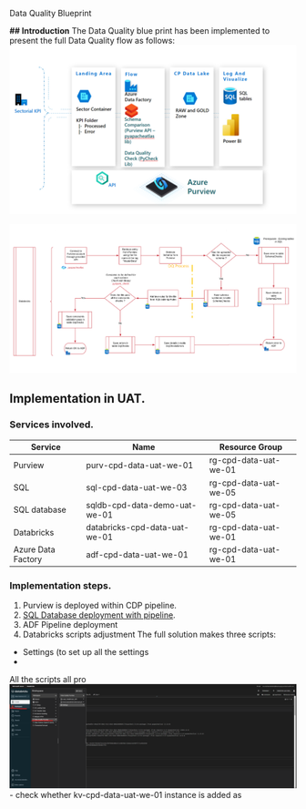 Data Quality Blueprint

**## Introduction**
The Data Quality blue print has been implemented to present the full Data Quality flow as follows:
![image.png](/.attachments/image-67ceed67-2a17-4209-a4ac-f883c7d05e8c.png)

![image.png](/.attachments/image-c604a16c-4e97-4aea-97fe-7b5cf0ebb1fa.png)


## **Implementation in UAT.**

### Services involved.

|Service|Name  |Resource Group|
|--|--|--|
|Purview  |purv-cpd-data-uat-we-01 |rg-cpd-data-uat-we-01|
|SQL  |sql-cpd-data-uat-we-03 |rg-cpd-data-uat-we-05|
|SQL database |sqldb-cpd-data-demo-uat-we-01 |rg-cpd-data-uat-we-05|
|Databricks |databricks-cpd-data-uat-we-01 |rg-cpd-data-uat-we-01|
|Azure Data Factory|adf-cpd-data-uat-we-01 |rg-cpd-data-uat-we-01|


### Implementation steps.
1. Purview is deployed within CDP pipeline.
1. [SQL Database deployment with pipeline](https://dev.azure.com/TASMUCP/TASMU%20Central%20Platform/_build?definitionId=1680).
1. ADF Pipeline deployment 
1. Databricks scripts adjustment
The full solution makes three scripts:
- Settings (to set up all the settings 
- 
All the scripts all pro
![image.png](/.attachments/image-c7f7a932-a2b5-4ad9-b565-2ffc1b658d67.png)
    - check whether kv-cpd-data-uat-we-01 instance is added as 




